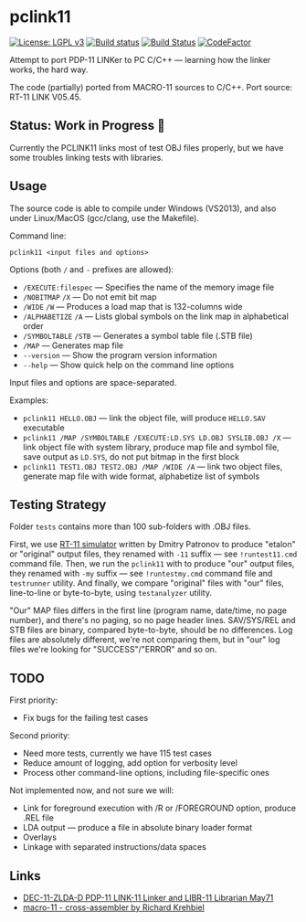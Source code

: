 # pclink11
[![License: LGPL v3](https://img.shields.io/badge/License-LGPL%20v3-blue.svg)](https://www.gnu.org/licenses/lgpl-3.0)
[![Build status](https://ci.appveyor.com/api/projects/status/3lt4c9rxx2bv0g0g?svg=true)](https://ci.appveyor.com/project/nzeemin/pclink11)
[![Build Status](https://github.com/nzeemin/pclink11/actions/workflows/push-matrix.yml/badge.svg?branch=master)](https://github.com/nzeemin/pclink11/actions/workflows/push-matrix.yml)
[![CodeFactor](https://www.codefactor.io/repository/github/nzeemin/pclink11/badge)](https://www.codefactor.io/repository/github/nzeemin/pclink11)

Attempt to port PDP-11 LINKer to PC C/C++ — learning how the linker works, the hard way.

The code (partially) ported from MACRO-11 sources to C/C++.
Port source: RT-11 LINK V05.45.

## Status: Work in Progress 🚧

Currently the PCLINK11 links most of test OBJ files properly, but we have some troubles linking tests with libraries.

## Usage
The source code is able to compile under Windows (VS2013), and also under Linux/MacOS (gcc/clang, use the Makefile).

Command line:

`pclink11 <input files and options>`

Options (both `/` and `-` prefixes are allowed):
- `/EXECUTE:filespec` — Specifies the name of the memory image file
- `/NOBITMAP` `/X` — Do not emit bit map
- `/WIDE` `/W` — Produces a load map that is 132-columns wide
- `/ALPHABETIZE` `/A` — Lists global symbols on the link map in alphabetical order
- `/SYMBOLTABLE` `/STB` — Generates a symbol table file (.STB file)
- `/MAP` — Generates map file
- `--version` — Show the program version information
- `--help` — Show quick help on the command line options

Input files and options are space-separated.

Examples:
- `pclink11 HELLO.OBJ` — link the object file, will produce `HELLO.SAV` executable
- `pclink11 /MAP /SYMBOLTABLE /EXECUTE:LD.SYS LD.OBJ SYSLIB.OBJ /X` — link object file with system library, produce map file and symbol file, save output as `LD.SYS`, do not put bitmap in the first block
- `pclink11 TEST1.OBJ TEST2.OBJ /MAP /WIDE /A` — link two object files, generate map file with wide format, alphabetize list of symbols

## Testing Strategy
Folder `tests` contains more than 100 sub-folders with .OBJ files.

First, we use [RT-11 simulator](http://emulator.pdp-11.org.ru/RT-11/distr/) written by Dmitry Patronov to produce "etalon" or "original" output files, they renamed with `-11` suffix — see `!runtest11.cmd` command file.
Then, we run the `pclink11` with to produce "our" output files, they renamed with `-my` suffix — see `!runtestmy.cmd` command file and `testrunner` utility.
And finally, we compare "original" files with "our" files, line-to-line or byte-to-byte, using `testanalyzer` utility.

"Our" MAP files differs in the first line (program name, date/time, no page number), and there's no paging, so no page header lines.
SAV/SYS/REL and STB files are binary, compared byte-to-byte, should be no differences.
Log files are absolutely different, we're not comparing them, but in "our" log files we're looking for "SUCCESS"/"ERROR" and so on.

## TODO

First priority:
- Fix bugs for the failing test cases

Second priority:
- Need more tests, currently we have 115 test cases
- Reduce amount of logging, add option for verbosity level
- Process other command-line options, including file-specific ones

Not implemented now, and not sure we will:
- Link for foreground execution with /R or /FOREGROUND option, produce .REL file
- LDA output — produce a file in absolute binary loader format
- Overlays
- Linkage with separated instructions/data spaces

## Links
- [DEC-11-ZLDA-D PDP-11 LINK-11 Linker and LIBR-11 Librarian May71](https://archive.org/details/bitsavers_decpdp11do11LINK11LinkerandLIBR11LibrarianMay71_1259623)
- [macro-11 - cross-assembler by Richard Krehbiel](https://github.com/simh/simtools/tree/master/crossassemblers/macro11)
